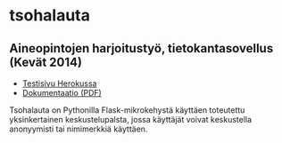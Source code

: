 tsohalauta
==========

Aineopintojen harjoitustyö, tietokantasovellus (Kevät 2014)
-----------------------------------------------------------

* [Testisivu Herokussa](http://tsohalauta.herokuapp.com)
* [Dokumentaatio (PDF)](https://github.com/dwarfcrank/tsohalauta/raw/master/doc/dokumentaatio.pdf)

Tsohalauta on Pythonilla Flask-mikrokehystä käyttäen toteutettu yksinkertainen keskustelupalsta,
jossa käyttäjät voivat keskustella anonyymisti tai nimimerkkiä käyttäen.
